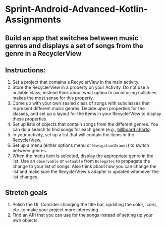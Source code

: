 # Sprint-Android-Advanced-Kotlin-Assignments

## Build an app that switches between music genres and displays a set of songs from the genre in a RecyclerView

## Instructions:

1. Set a project that contains a RecyclerView in the main activity.
2. Store the RecyclerView in a property on your Activity. Do not use a nullable class; instead think about what option to avoid using nullables makes the most sense for this property.
3. Come up with your own sealed class of songs with subclasses that represent different music genres. Decide upon properties for the classes, and set up a layout for the items in your RecyclerView to display these properties.
4. Set up lists of objects that contain songs from the different genres. You can do a search to find songs for each genre (e.g., [billboard charts](https://en.wikipedia.org/wiki/Billboard_charts#Singles_and_tracks))
4. In your activity, set up a list that will contain the items in the RecyclerView.
5. Set up a menu (either options menu or `NavigationDrawer`) to switch between genres.
6. When the menu item is selected, display the appropriate genre in the list. Use an `observable` or `vetoable` from `Delegates` to propagate the change to your list of songs. Also think about how you can change the list and make sure the RecyclerView's adapter is updated whenever the list changes.

## Stretch goals
1. Polish the UI. Consider changing the title bar, updating the color, icons, etc. to make your project more interesting.
2. Find an API that you can use for the songs instead of setting up your own objects.
